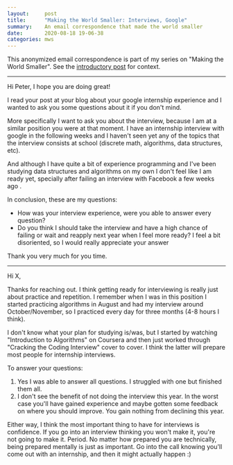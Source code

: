 ```yaml
---
layout:		post
title:		"Making the World Smaller: Interviews, Google"
summary:	An email correspondence that made the world smaller
date:		2020-08-18 19-06-38
categories:	mws
---
```


This anonymized email correspondence is part of my series on "Making the World Smaller". See the [introductory post](https://www.goldsborough.me/learning/2020/08/09/15-22-26-how_we_learn-_people,_trial_and_error/) for context.

<hr>

Hi Peter,
I hope you are doing great!

I read your post at your blog about your google internship experience and I wanted to ask you some questions about it if you don't mind.

More specifically I want to ask you about the interview, because I am at a similar position you were at that moment. I have an internship interview with google in the following weeks and I haven't seen yet any of the topics that the interview consists at school (discrete math, algorithms, data structures, etc). 

And although I have quite a bit of experience programming and I've been studying data structures and algorithms on my own I don't feel like I am ready yet, specially after failing an interview with Facebook a few weeks ago .

In conclusion, these are my questions:
* How was your interview experience, were you able to answer every question?
* Do you think I should take the interview and have a high chance of failing or wait and reapply next year when I feel more ready?
I feel a bit disoriented, so I would really appreciate your answer

Thank you very much for you time.

<hr>

Hi X,

Thanks for reaching out. I think getting ready for interviewing is really just about practice and repetition. I remember when I was in this position I started practicing algorithms in August and had my interview around October/November, so I practiced every day for three months (4-8 hours I think).

I don't know what your plan for studying is/was, but I started by watching "Introduction to Algorithms" on Coursera and then just worked through "Cracking the Coding Interview" cover to cover. I think the latter will prepare most people for internship interviews.

To answer your questions:
1. Yes I was able to answer all questions. I struggled with one but finished them all.
2. I don't see the benefit of not doing the interview this year. In the worst case you'll have gained experience and maybe gotten some feedback on where you should improve. You gain nothing from declining this year.

Either way, I think the most important thing to have for interviews is confidence. If you go into an interview thinking you won't make it, you're not going to make it. Period. No matter how prepared you are technically, being prepared mentally is just as important. Go into the call knowing you'll come out with an internship, and then it might actually happen :)
